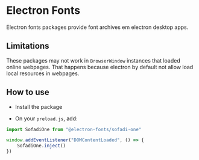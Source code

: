 # Electron Fonts

Electron fonts packages provide font archives em electron desktop apps.

## Limitations

These packages may not work in `BrowserWindow` instances that loaded online webpages. That happens because electron by default not allow load local resources in webpages.

## How to use

* Install the package

* On your `preload.js`, add:

```ts
import SofadiOne from "@electron-fonts/sofadi-one"

window.addEventListener("DOMContentLoaded", () => {
    SofadiOne.inject()
})
```